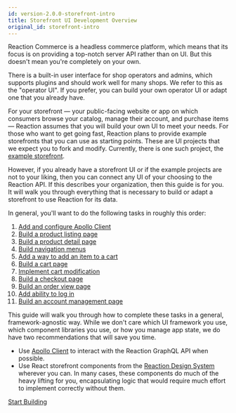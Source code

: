 ```yaml
---
id: version-2.0.0-storefront-intro
title: Storefront UI Development Overview
original_id: storefront-intro
---
```


Reaction Commerce is a headless commerce platform, which means that its focus is on providing a top-notch server API rather than on UI. But this doesn't mean you're completely on your own.

There is a built-in user interface for shop operators and admins, which supports plugins and should work well for many shops. We refer to this as the "operator UI". If you prefer, you can build your own operator UI or adapt one that you already have.

For your storefront — your public-facing website or app on which consumers browse your catalog, manage their account, and purchase items — Reaction assumes that you will build your own UI to meet your needs. For those who want to get going fast, Reaction plans to provide example storefronts that you can use as starting points. These are UI projects that we expect you to fork and modify. Currently, there is one such project, the [example storefront](https://github.com/reactioncommerce/example-storefront).

However, if you already have a storefront UI or if the example projects are not to your liking, then you can connect any UI of your choosing to the Reaction API. If this describes your organization, then this guide is for you. It will walk you through everything that is necessary to build or adapt a storefront to use Reaction for its data.

In general, you'll want to do the following tasks in roughly this order:

1. [Add and configure Apollo Client](./storefront-apollo-client.md)
2. [Build a product listing page](./storefront-product-listing-page.md)
3. [Build a product detail page](./storefront-product-detail-page.md)
4. [Build navigation menus](./storefront-nav-menus.md)
5. [Add a way to add an item to a cart](./storefront-add-to-cart.md)
6. [Build a cart page](./storefront-cart-page.md)
7. [Implement cart modification](./storefront-cart-modification.md)
8. [Build a checkout page](./storefront-checkout-page.md)
9. [Build an order view page](./storefront-order-view-page.md)
10. [Add ability to log in](./storefront-login.md)
11. [Build an account management page](./storefront-account-management.md)

This guide will walk you through how to complete these tasks in a general, framework-agnostic way. While we don't care which UI framework you use, which component libraries you use, or how you manage app state, we do have two recommendations that will save you time.
- Use [Apollo Client](https://www.apollographql.com/docs/react/) to interact with the Reaction GraphQL API when possible.
- Use React storefront components from the [Reaction Design System](https://designsystem.reactioncommerce.com) wherever you can. In many cases, these components do much of the heavy lifting for you, encapsulating logic that would require much effort to implement correctly without them.

[Start Building](./storefront-apollo-client.md)

